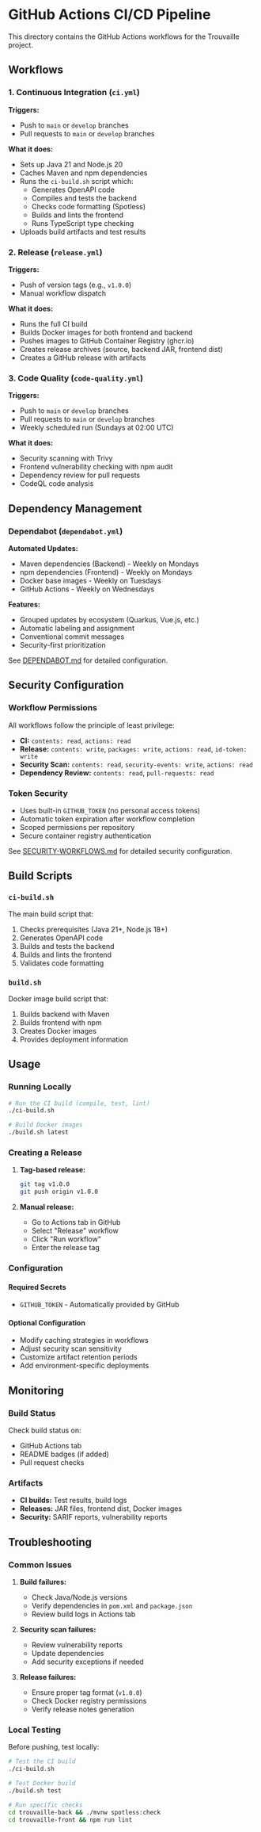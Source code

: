 # GitHub Actions CI/CD Pipeline

This directory contains the GitHub Actions workflows for the Trouvaille project.

## Workflows

### 1. Continuous Integration (`ci.yml`)

**Triggers:**
- Push to `main` or `develop` branches
- Pull requests to `main` or `develop` branches

**What it does:**
- Sets up Java 21 and Node.js 20
- Caches Maven and npm dependencies
- Runs the `ci-build.sh` script which:
  - Generates OpenAPI code
  - Compiles and tests the backend
  - Checks code formatting (Spotless)
  - Builds and lints the frontend
  - Runs TypeScript type checking
- Uploads build artifacts and test results

### 2. Release (`release.yml`)

**Triggers:**
- Push of version tags (e.g., `v1.0.0`)
- Manual workflow dispatch

**What it does:**
- Runs the full CI build
- Builds Docker images for both frontend and backend
- Pushes images to GitHub Container Registry (ghcr.io)
- Creates release archives (source, backend JAR, frontend dist)
- Creates a GitHub release with artifacts

### 3. Code Quality (`code-quality.yml`)

**Triggers:**
- Push to `main` or `develop` branches
- Pull requests to `main` or `develop` branches
- Weekly scheduled run (Sundays at 02:00 UTC)

**What it does:**
- Security scanning with Trivy
- Frontend vulnerability checking with npm audit
- Dependency review for pull requests
- CodeQL code analysis

## Dependency Management

### Dependabot (`dependabot.yml`)

**Automated Updates:**
- Maven dependencies (Backend) - Weekly on Mondays
- npm dependencies (Frontend) - Weekly on Mondays
- Docker base images - Weekly on Tuesdays
- GitHub Actions - Weekly on Wednesdays

**Features:**
- Grouped updates by ecosystem (Quarkus, Vue.js, etc.)
- Automatic labeling and assignment
- Conventional commit messages
- Security-first prioritization

See [DEPENDABOT.md](DEPENDABOT.md) for detailed configuration.

## Security Configuration

### Workflow Permissions

All workflows follow the principle of least privilege:

- **CI:** `contents: read`, `actions: read`
- **Release:** `contents: write`, `packages: write`, `actions: read`, `id-token: write`
- **Security Scan:** `contents: read`, `security-events: write`, `actions: read`
- **Dependency Review:** `contents: read`, `pull-requests: read`

### Token Security

- Uses built-in `GITHUB_TOKEN` (no personal access tokens)
- Automatic token expiration after workflow completion
- Scoped permissions per repository
- Secure container registry authentication

See [SECURITY-WORKFLOWS.md](SECURITY-WORKFLOWS.md) for detailed security configuration.

## Build Scripts

### `ci-build.sh`

The main build script that:
1. Checks prerequisites (Java 21+, Node.js 18+)
2. Generates OpenAPI code
3. Builds and tests the backend
4. Builds and lints the frontend
5. Validates code formatting

### `build.sh`

Docker image build script that:
1. Builds backend with Maven
2. Builds frontend with npm
3. Creates Docker images
4. Provides deployment information

## Usage

### Running Locally

```bash
# Run the CI build (compile, test, lint)
./ci-build.sh

# Build Docker images
./build.sh latest
```

### Creating a Release

1. **Tag-based release:**
   ```bash
   git tag v1.0.0
   git push origin v1.0.0
   ```

2. **Manual release:**
   - Go to Actions tab in GitHub
   - Select "Release" workflow
   - Click "Run workflow"
   - Enter the release tag

### Configuration

#### Required Secrets

- `GITHUB_TOKEN` - Automatically provided by GitHub

#### Optional Configuration

- Modify caching strategies in workflows
- Adjust security scan sensitivity
- Customize artifact retention periods
- Add environment-specific deployments

## Monitoring

### Build Status

Check build status on:
- GitHub Actions tab
- README badges (if added)
- Pull request checks

### Artifacts

- **CI builds:** Test results, build logs
- **Releases:** JAR files, frontend dist, Docker images
- **Security:** SARIF reports, vulnerability reports

## Troubleshooting

### Common Issues

1. **Build failures:**
   - Check Java/Node.js versions
   - Verify dependencies in `pom.xml` and `package.json`
   - Review build logs in Actions tab

2. **Security scan failures:**
   - Review vulnerability reports
   - Update dependencies
   - Add security exceptions if needed

3. **Release failures:**
   - Ensure proper tag format (`v1.0.0`)
   - Check Docker registry permissions
   - Verify release notes generation

### Local Testing

Before pushing, test locally:

```bash
# Test the CI build
./ci-build.sh

# Test Docker build
./build.sh test

# Run specific checks
cd trouvaille-back && ./mvnw spotless:check
cd trouvaille-front && npm run lint
```